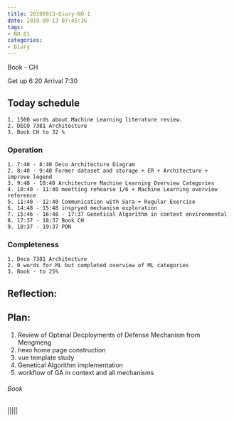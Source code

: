 ```yaml
---
title: 20190913-Diary-NO-1
date: 2019-09-13 07:45:36
tags:
- NO.01
categories:
- Diary
---
```


Book - CH

Get up 6:20   Arrival 7:30 

## Today schedule
	1. 1500 words about Machine Learning literature review.
	2. DECO 7381 Architecture
	3. Book CH to 32 %
### Operation
	1. 7:40 - 8:40 Deco Architecture Diagram
	2. 8:40 - 9:40 Former dataset and storage + ER + Architecture + improve legend
	3. 9:40 - 10:40 Architecture Machine Learning Overview Categories
	4. 10:40 - 11:40 meetting rehearse 1/6 + Machine Learning overview reference
	5. 11:40 - 12:40 Communication with Sara + Rugular Exercise
	6. 14:48 - 15:48 inspryed mechanism exploration
	7. 15:46 - 16:48 - 17:37 Genetical Algorithm in context environmental 
	8. 17:37 - 18:37 Book CH
	9. 18:37 - 19:37 PON

### Completeness
	1. Deco 7381 Architecture
	2. 0 words for ML but completed overview of ML categories
	3. Book - to 25%

## Reflection:



## Plan: 
1. Review of Optimal Decployments of Defense Mechanism from Mengmeng
2. hexo home page construction 
3. vue template study
4. Genetical Algorithm implementation
5. workflow of GA in context and all mechanisms


###### Book

|||||

